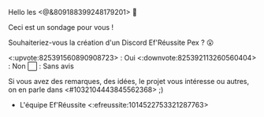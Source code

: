 Hello les <@&809188399248179201> :wave:

Ceci est un sondage pour vous !

Souhaiteriez-vous la création d'un Discord Ef'Réussite Pex ? 😮

<:upvote:825391560890908723> : Oui
<:downvote:825392113260560404> : Non
:white_large_square: : Sans avis

Si vous avez des remarques, des idées, le projet vous intéresse ou autres, on en parle dans <#1032104443845562368> ;)

- L'équipe Ef'Réussite <:efreussite:1014522753321287763>
